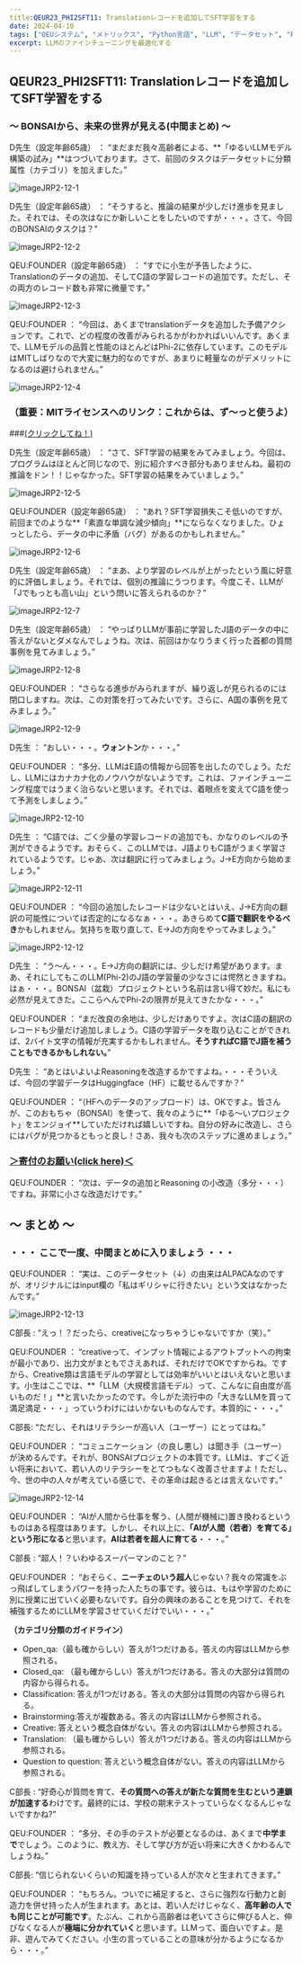 ```yaml
---
title:QEUR23_PHI2SFT11: Translationレコードを追加してSFT学習をする
date: 2024-04-10
tags: ["QEUシステム", "メトリックス", "Python言語", "LLM", "データセット", "Fine-tuning", "イノベーション","PHI-2"]
excerpt: LLMのファインチューニングを最適化する
---
```


## QEUR23_PHI2SFT11: Translationレコードを追加してSFT学習をする

### ～ BONSAIから、未来の世界が見える(中間まとめ) ～

D先生（設定年齢65歳） ： “まだまだ我々高齢者による、**「ゆるいLLMモデル構築の試み」**はつづいております。さて、前回のタスクはデータセットに分類属性（カテゴリ）を加えました。”

![imageJRP2-12-1](/2024-04-10-QEUR23_PHI2SFT11/imageJRP2-12-1.jpg)

D先生（設定年齢65歳） ： “そうすると、推論の結果が少しだけ進歩を見ました。それでは、その次はなにか新しいことをしたいのですが・・・。さて、今回のBONSAIのタスクは？”

![imageJRP2-12-2](/2024-04-10-QEUR23_PHI2SFT11/imageJRP2-12-2.jpg)

QEU:FOUNDER（設定年齢65歳）  ： “すでに小生が予告したように、Translationのデータの追加、そしてC語の学習レコードの追加です。ただし、その両方のレコード数も非常に微量です。”

![imageJRP2-12-3](/2024-04-10-QEUR23_PHI2SFT11/imageJRP2-12-3.jpg)

QEU:FOUNDER ： “今回は、あくまでtranslationデータを追加した予備アクションです。これで、どの程度の改善がみられるかがわかればいいんです。あくまで、LLMモデルの品質と性能のほとんどはPhi-2に依存しています。このモデルはMITしばりなので大変に魅力的なのですが、あまりに軽量なのがデメリットになるのは避けられません。”

![imageJRP2-12-4](/2024-04-10-QEUR23_PHI2SFT11/imageJRP2-12-4.jpg)

### （重要：MITライセンスへのリンク：これからは、ず～っと使うよ）

###[(クリックしてね！)](https://opensource.org/license/MIT)

D先生（設定年齢65歳） ： “さて、SFT学習の結果をみてみましょう。今回は、プログラムはほとんど同じなので、別に紹介すべき部分もありませんね。最初の推論をドン！！じゃなかった。SFT学習の結果をみていましょう。”

![imageJRP2-12-5](/2024-04-10-QEUR23_PHI2SFT11/imageJRP2-12-5.jpg)

QEU:FOUNDER（設定年齢65歳）  ： “あれ？SFT学習損失こそ低いのですが、前回までのような**「素直な単調な減少傾向」**にならなくなりました。ひょっとしたら、データの中に矛盾（バグ）があるのかもしれません。”

![imageJRP2-12-6](/2024-04-10-QEUR23_PHI2SFT11/imageJRP2-12-6.jpg)

D先生（設定年齢65歳） ： “まあ、より学習のレベルが上がったという風に好意的に評価しましょう。それでは、個別の推論にうつります。今度こそ、LLMが「Jでもっとも高い山」という問いに答えられるのか？”

![imageJRP2-12-7](/2024-04-10-QEUR23_PHI2SFT11/imageJRP2-12-7.jpg)

D先生（設定年齢65歳） ： “やっぱりLLMが事前に学習したJ語のデータの中に答えがないとダメなんでしょうね。次は、前回はかなりうまく行った首都の質問事例を見てみましょう。”

![imageJRP2-12-8](/2024-04-10-QEUR23_PHI2SFT11/imageJRP2-12-8.jpg)

QEU:FOUNDER  ： “さらなる進歩がみられますが、繰り返しが見られるのには閉口しますね。次は、この対策を打ってみたいです。さらに、A国の事例を見てみましょう。”

![imageJRP2-12-9](/2024-04-10-QEUR23_PHI2SFT11/imageJRP2-12-9.jpg)

D先生 ： “おしい・・・。**ウォントン**か・・・。”

QEU:FOUNDER  ： “多分、LLMはE語の情報から回答を出したのでしょう。ただし、LLMにはカナカナ化のノウハウがないようです。これは、ファインチューニング程度ではうまく治らないと思います。それでは、着眼点を変えてC語を使って予測をしましょう。”

![imageJRP2-12-10](/2024-04-10-QEUR23_PHI2SFT11/imageJRP2-12-10.jpg)

D先生 ： “C語では、ごく少量の学習レコードの追加でも、かなりのレベルの予測ができるようです。おそらく、このLLMでは、J語よりもC語がうまく学習されているようです。じゃあ、次は翻訳に行ってみましょう。J->E方向から始めましょう。”

![imageJRP2-12-11](/2024-04-10-QEUR23_PHI2SFT11/imageJRP2-12-11.jpg)

QEU:FOUNDER  ： “今回の追加したレコードは少ないとはいえ、J->E方向の翻訳の可能性については否定的になるなぁ・・・。あきらめて**C語で翻訳をやるべき**かもしれません。気持ちを取り直して、E->Jの方向をやってみましょう。”

![imageJRP2-12-12](/2024-04-10-QEUR23_PHI2SFT11/imageJRP2-12-12.jpg)

D先生 ： “う～ん・・・。E->J方向の翻訳には、少しだけ希望があります。まあ、それにしてもこのLLM(Phi-2)のJ語の学習量の少なさには愕然ときますね。はぁ・・・。BONSAI（盆栽）プロジェクトという名前は言い得て妙だ。私にも必然が見えてきた。ここらへんでPhi-2の限界が見えてきたかな・・・。”

QEU:FOUNDER  ： “まだ改良の余地は、少しだけありですよ。次はC語の翻訳のレコードも少量だけ追加しましょう。C語の学習データを取り込むことができれば、2バイト文字の情報が充実するかもしれません。**そうすればC語でJ語を補うこともできるかもしれない。**”

D先生 ： “あとはいよいよReasoningを改造するかですよね。・・・そういえば、今回の学習データはHuggingface（HF）に載せるんですか？”

QEU:FOUNDER ： “（HFへのデータのアップロード）は、OKですよ。皆さんが、このおもちゃ（BONSAI）を使って、我々のように**「ゆる～いプロジェクト」をエンジョイ**していただければ嬉しいですね。自分の好みに改造し、さらにはバグが見つかるともっと良し！さあ、我々も次のステップに進めましょう。”

### [＞寄付のお願い(click here)＜](https://www.paypal.com/paypalme/QEUglobal?v=1&utm_source=unp&utm_medium=email&utm_campaign=RT000481&utm_unptid=29844400-7613-11ec-ac72-3cfdfef0498d&ppid=RT000481&cnac=HK&rsta=en_GB%28en-HK%29&cust=5QPFDMW9B2T7Q&unptid=29844400-7613-11ec-ac72-3cfdfef0498d&calc=f860991d89600&unp_tpcid=ppme-social-business-profile-creat-ed&page=main%3Aemail%3ART000481&pgrp=main%3Aemail&e=cl&mchn=em&s=ci&mail=sys&appVersion=1.71.0&xt=104038)

QEU:FOUNDER ： “次は、データの追加とReasoning の小改造（多分・・・）ですね。非常に小さな改造だけです。”


## ～ まとめ ～

### ・・・ ここで一度、中間まとめに入りましょう ・・・

QEU:FOUNDER ： “実は、このデータセット（↓）の由来はALPACAなのですが、オリジナルにはinput欄の「私はギリシャに行きたい」という文はなかったんです。”

![imageJRP2-12-13](/2024-04-10-QEUR23_PHI2SFT11/imageJRP2-12-13.jpg)

C部長 : “えっ！？だったら、creativeになっちゃうじゃないですか（笑）。”

QEU:FOUNDER ： “creativeって、インプット情報によるアウトプットへの拘束が最小であり、出力文がまともでさえあれば、それだけでOKですからね。ですから、Creative類は言語モデルの学習としては効率がいいとはいえないと思います。小生はここでは、**「LLM（大規模言語モデル）って、こんなに自由度が高いものだ！」**と言いたかったのです。今しがた流行中の「大きなLLMを買って満足満足・・・」っていうわけにはいかないものなんです。本質的に・・・。”

C部長: “ただし、それはリテラシーが高い人（ユーザー）にとってはね。”

QEU:FOUNDER ： “コミュニケーション（の良し悪し）は聞き手（ユーザー）が決めるんです。それが、BONSAIプロジェクトの本質です。LLMは、すごく近い将来において、若い人のリテラシーをとてつもなく改善させますよ！ただし、今、世の中の人々が考えている感じで、その革命は起きるとは言えないです。”

![imageJRP2-12-14](/2024-04-10-QEUR23_PHI2SFT11/imageJRP2-12-14.jpg)

QEU:FOUNDER ： “AIが人間から仕事を奪う、(人間が機械に)置き換わるというものはある程度はあります。しかし、それ以上に、**「AIが人間（若者）を育てる」という形になる**と思います。**AIは若者を超人に育てる**・・・。”

C部長 : “超人！？いわゆるスーパーマンのこと？”

QEU:FOUNDER ： “おそらく、**ニーチェのいう超人**じゃない？我々の常識をぶっ飛ばしてしまうパワーを持った人たちの事です。彼らは、もはや学習のために別に授業に出ていく必要もないです。自分の興味のあることを見つけて、それを補強するためにLLMを学習させていくだけでいい・・・。”

**（カテゴリ分類のガイドライン）**

- Open_qa:（最も確からしい）答えが1つだけある。答えの内容はLLMから参照される。
- Closed_qa: （最も確からしい）答えが1つだけある。答えの大部分は質問の内容から得られる。
- Classification: 答えが1つだけある。答えの大部分は質問の内容から得られる。
- Brainstorming:答えが複数ある。答えの内容はLLMから参照される。
- Creative: 答えという概念自体がない。答えの内容はLLMから参照される。
- Translation: （最も確からしい）答えが1つだけある。答えの内容はLLMから参照される。
- Question to question: 答えという概念自体がない。答えの内容はLLMから参照される。

C部長 : “好奇心が質問を育て、**その質問への答えが新たな質問を生むという連鎖が加速する**わけです。最終的には、学校の期末テストっていらなくなるんじゃないですかね?”

QEU:FOUNDER ： “多分、その手のテストが必要となるのは、あくまで**中学まで**でしょう。このように、教え方、そして学び方が近い将来に大きくかわるんでしょうね。”

C部長: “信じられないくらいの知識を持っている人が次々と生まれてきます。”

QEU:FOUNDER ： “もちろん。ついでに補足すると、さらに強烈な行動力と創造力を併せ持った人が生まれます。あとは、若い人だけじゃなく、**高年齢の人でも同じことが可能です**。たぶん、これから高齢者は老いてさらに伸びる人と、伸びなくなる人が**極端に分かれていく**と思います。LLMって、面白いですよ。是非、遊んでみてください。小生の言っていることの意味が分かるようになるから・・・。”


